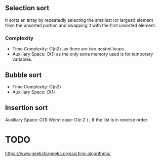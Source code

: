 ## Selection sort
It sorts an array by repeatedly selecting the smallest (or largest) element from the unsorted portion and swapping it with the first unsorted element.
### Complexity
- Time Complexity: O(n2) ,as there are two nested loops
- Auxiliary Space: O(1) as the only extra memory used is for temporary variables.

## Bubble sort
- Time Complexity: O(n2)
- Auxiliary Space: 𝑂(1)

## Insertion sort
Auxiliary Space: O(1)
Worst case: O(n 2 ) , If the list is in reverse order

# TODO
https://www.geeksforgeeks.org/sorting-algorithms/